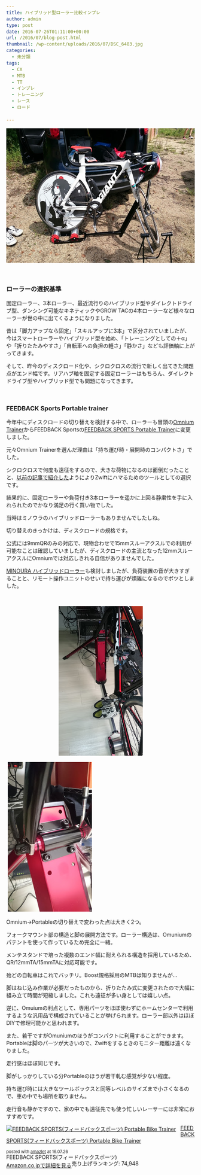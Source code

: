 ```yaml
---
title: ハイブリッド型ローラー比較インプレ
author: admin
type: post
date: 2016-07-26T01:11:00+00:00
url: /2016/07/blog-post.html
thumbnail: /wp-content/uploads/2016/07/DSC_6483.jpg
categories:
  - 未分類
tags:
  - CX
  - MTB
  - TT
  - インプレ
  - トレーニング
  - レース
  - ロード

---
```

<div class="separator" style="clear: both; text-align: center;">
  <img src="/wp-content/uploads/2016/07/DSC_6483.jpg" width="640" height="360" border="0" />
</div>

&nbsp;

### ローラーの選択基準

固定ローラー、3本ローラー、最近流行りのハイブリッド型やダイレクトドライブ型、ダンシング可能なキネティックやGROW TACの4本ローラーなど様々なローラーが世の中に出てくるようになりました。

昔は「脚力アップなら固定」「スキルアップに3本」で区分されていましたが、今はスマートローラーやハイブリッド型を始め、「トレーニングとしての＋α」や「折りたたみやすさ」「自転車への負担の軽さ」「静かさ」なども評価軸に上がってきます。

そして、昨今のディスクロード化や、シクロクロスの流行で新しく出てきた問題点がエンド幅です。リアハブ軸を固定する固定ローラーはもちろん、ダイレクトドライブ型やハイブリッド型でも問題になってきます。

&nbsp;

### FEEDBACK Sports Portable trainer

今年中にディスクロードの切り替えを検討する中で、ローラーも冒頭の<a href="http://sim-works.com/sportcrafters" target="_blank" rel="noopener">Omnium Trainer</a>からFEEDBACK Sportsの[FEEDBACK SPORTS Portable Trainer][1]に変更しました。

元々Omnium Trainerを選んだ理由は「持ち運び時・展開時のコンパクトさ」でした。

シクロクロスで何度も遠征をするので、大きな荷物になるのは面倒だったことと、<a href="/2016/03/zwift.html" target="_blank" rel="noopener">以前の記事で紹介した</a>ようによりZwiftにハマるためのツールとしての選択です。

結果的に、固定ローラーや負荷付き3本ローラーを遥かに上回る静粛性を手に入れられたのでかなり満足の行く買い物でした。

当時はミノウラのハイブリッドローラーもありませんでしたしね。

切り替えのきっかけは、ディスクロードの規格です。

公式には9mmQRのみの対応で、現物合わせで15mmスルーアクスルでの利用が可能なことは確認していましたが、ディスクロードの主流となった12mmスルーアクスルにOmniumでは対応しきれる自信がありませんでした。

[MINOURA ハイブリッドローラー][2]も検討しましたが、負荷装置の音が大きすぎることと、リモート操作ユニットのせいで持ち運びが煩雑になるのでボツとしました。

&nbsp;

<div class="separator" style="clear: both; text-align: center;">
  <img src="/wp-content/uploads/2016/07/DSC_7737.jpg" width="225" height="400" border="0" />
</div>

 <img src="/wp-content/uploads/2016/07/DSC_7739.jpg" width="225" height="400" border="0" />

Omnium→Portableの切り替えで変わった点は大きく2つ。

フォークマウント部の構造と脚の展開方法です。ローラー構造は、Omuniumのパテントを使って作っているため完全に一緒。

メンテスタンドで培った複数のエンド幅に耐えられる構造を採用しているため、QR/12mmTA/15mmTAに対応可能です。

殆どの自転車はこれでバッチリ。Boost規格採用のMTBは知りませんが…

脚はねじ込み作業が必要だったものから、折りたたみ式に変更されたので大幅に組み立て時間が短縮しました。これも遠征が多い身としては嬉しい点。

逆に、Omuiumの利点として、専用パーツをほぼ使わずにホームセンターで利用するような汎用品で構成されていることが挙げられます。ローラー部以外はほぼDIYで修理可能かと思われます。

また、若干ですがOmuniumのほうがコンパクトに利用することができます。Portableは脚のパーツが大きいので、Zwiftをするときのモニター距離は遠くなりました。

走行感はほぼ同じです。

脚がしっかりしている分Portableのほうが若干軋む感覚が少ない程度。

持ち運び時には大きなツールボックスと同等レベルのサイズまで小さくなるので、車の中でも場所を取りません。

走行音も静かですので、家の中でも遠征先でも使う忙しいレーサーには非常におすすめです。

<div class="amazlet-box" style="margin-bottom: 0px;">
  <div class="amazlet-image" style="float: left; margin: 0px 12px 1px 0px;">
    <a href="http://www.amazon.co.jp/exec/obidos/ASIN/B01AHXWAOI/gensobunya-22/ref=nosim/" target="_blank" rel="noopener" name="amazletlink"><img style="border: none;" src="https://images-fe.ssl-images-amazon.com/images/I/41Y9GrTLgVL._SL160_.jpg" alt="FEEDBACK SPORTS(フィードバックスポーツ) Portable Bike Trainer" /></a>
  </div>

  <div class="amazlet-info" style="line-height: 120%; margin-bottom: 10px;">
    <div class="amazlet-name" style="margin-bottom: 10px; line-height: 120%;">
<p>
  <a href="http://www.amazon.co.jp/exec/obidos/ASIN/B01AHXWAOI/gensobunya-22/ref=nosim/" target="_blank" rel="noopener" name="amazletlink">FEEDBACK SPORTS(フィードバックスポーツ) Portable Bike Trainer</a>
</p>

<div class="amazlet-powered-date" style="font-size: 80%; margin-top: 5px; line-height: 120%;">
  posted with <a title="amazlet" href="http://www.amazlet.com/" target="_blank" rel="noopener">amazlet</a> at 16.07.26
</div>


<div class="amazlet-detail">
FEEDBACK SPORTS(フィードバックスポーツ) <br /> 売り上げランキング: 74,948


<div class="amazlet-sub-info" style="float: left;">
<div class="amazlet-link" style="margin-top: 5px;">
  <a href="http://www.amazon.co.jp/exec/obidos/ASIN/B01AHXWAOI/gensobunya-22/ref=nosim/" target="_blank" rel="noopener" name="amazletlink">Amazon.co.jpで詳細を見る</a>
</div>

  </div>

  <div class="amazlet-footer" style="clear: left;">
     
  </div>
</div>

 [1]: http://www.amazon.co.jp/gp/product/B01AHXWAOI/ref=as_li_ss_tl?ie=UTF8&camp=247&creative=7399&creativeASIN=B01AHXWAOI&linkCode=as2&tag=gensobunya-22
 [2]: http://www.amazon.co.jp/gp/product/B0147VWKDW/ref=as_li_ss_tl?ie=UTF8&camp=247&creative=7399&creativeASIN=B0147VWKDW&linkCode=as2&tag=gensobunya-22